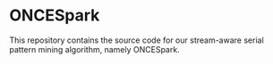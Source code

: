 # ONCESpark
This repository contains the source code for our stream-aware serial pattern mining algorithm, namely ONCESpark. 

